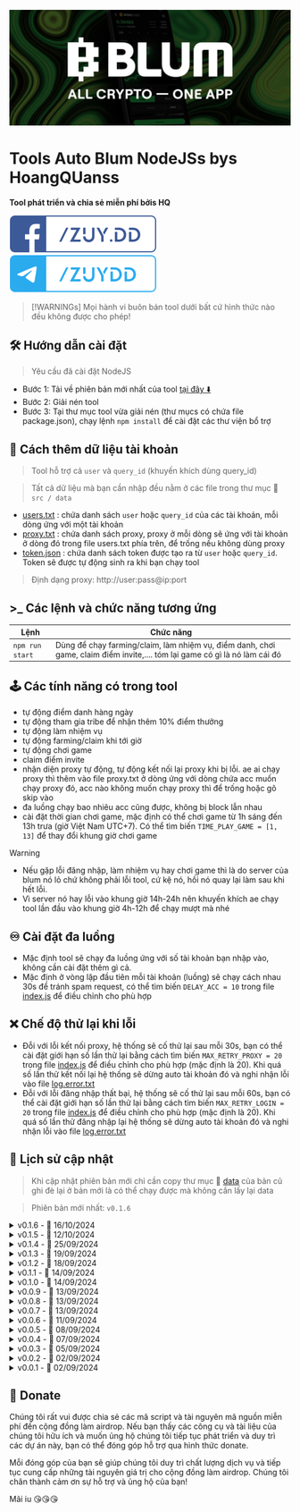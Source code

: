 ![Blum banner](https://raw.githubusercontent.com/zuydd/image/main/blum.jpeg)

# Tools Auto Blum NodeJSs bys HoangQUanss

**Tool phát triển và chia sẻ miễn phí bởis HQ**

<a href="https://www.facebook.com/zuy.dd"><img src="https://raw.githubusercontent.com/zuydd/image/main/facebook.svg" alt="Facebook"></a>
<a href="https://t.me/zuydd"><img src="https://raw.githubusercontent.com/zuydd/image/main/telegram.svg" alt="Telegram"></a>

> [!WARNINGs]
> Mọi hành vi buôn bán tool dưới bất cứ hình thức nào đều không được cho phép!

## 🛠️ Hướng dẫn cài đặt

> Yêu cầu đã cài đặt NodeJS

- Bước 1: Tải về phiên bản mới nhất của tool [tại đây ⬇️](https://github.com/zuydd/blum/archive/refs/heads/main.zip)
- Bước 2: Giải nén tool
- Bước 3: Tại thư mục tool vừa giải nén (thư mụcs có chứa file package.json), chạy lệnh `npm install` để cài đặt các thư viện bổ trợ

## 💾 Cách thêm dữ liệu tài khoản

> Tool hỗ trợ cả `user` và `query_id` (khuyến khích dùng query_id)

> Tất cả dữ liệu mà bạn cần nhập đều nằm ở các file trong thư mục 📁 `src / data`

- [users.txt](src/data/users.txt) : chứa danh sách `user` hoặc `query_id` của các tài khoản, mỗi dòng ứng với một tài khoản
- [proxy.txt](src/data/proxy.txt) : chứa danh sách proxy, proxy ở mỗi dòng sẽ ứng với tài khoản ở dòng đó trong file users.txt phía trên, để trống nếu không dùng proxy
- [token.json](src/data/token.json) : chứa danh sách token được tạo ra từ `user` hoặc `query_id`. Token sẽ được tự động sinh ra khi bạn chạy tool

> Định dạng proxy: http://user:pass@ip:port

## >\_ Các lệnh và chức năng tương ứng

| Lệnh            | Chức năng                                                                                                                  |
| --------------- | -------------------------------------------------------------------------------------------------------------------------- |
| `npm run start` | Dùng để chạy farming/claim, làm nhiệm vụ, điểm danh, chơi game, claim điểm invite,.... tóm lại game có gì là nó làm cái đó |

## 🕹️ Các tính năng có trong tool

- tự động điểm danh hàng ngày
- tự động tham gia tribe để nhận thêm 10% điểm thưởng
- tự động làm nhiệm vụ
- tự động farming/claim khi tới giờ
- tự động chơi game
- claim điểm invite
- nhận diện proxy tự động, tự động kết nối lại proxy khi bị lỗi. ae ai chạy proxy thì thêm vào file proxy.txt ở dòng ứng với dòng chứa acc muốn chạy proxy đó, acc nào không muốn chạy proxy thì để trống hoặc gõ skip vào
- đa luồng chạy bao nhiêu acc cũng được, không bị block lẫn nhau
- cài đặt thời gian chơi game, mặc định có thể chơi game từ 1h sáng đến 13h trưa (giờ Việt Nam UTC+7). Có thể tìm biến `TIME_PLAY_GAME = [1, 13]` để thay đổi khung giờ chơi game

> [!WARNING]
>
> - Nếu gặp lỗi đăng nhập, làm nhiệm vụ hay chơi game thì là do server của blum nó lỏ chứ không phải lỗi tool, cứ kệ nó, hồi nó quay lại làm sau khi hết lỗi.
> - Vì server nó hay lỗi vào khung giờ 14h-24h nên khuyến khích ae chạy tool lần đầu vào khung giờ 4h-12h để chạy mượt mà nhé

## ♾ Cài đặt đa luồng

- Mặc định tool sẽ chạy đa luồng ứng với số tài khoản bạn nhập vào, không cần cài đặt thêm gì cả.
- Mặc định ở vòng lặp đầu tiên mỗi tài khoản (luồng) sẽ chạy cách nhau 30s để tránh spam request, có thể tìm biến `DELAY_ACC = 10` trong file [index.js](src/run/index.js) để điều chỉnh cho phù hợp

## ❌ Chế độ thử lại khi lỗi

- Đỗi với lỗi kết nối proxy, hệ thống sẽ cố thử lại sau mỗi 30s, bạn có thể cài đặt giới hạn số lần thử lại bằng cách tìm biến `MAX_RETRY_PROXY = 20` trong file [index.js](src/run/index.js) để điều chỉnh cho phù hợp (mặc định là 20). Khi quá số lần thử kết nối lại hệ thống sẽ dừng auto tài khoản đó và nghi nhận lỗi vào file [log.error.txt](src/data/log.error.txt)
- Đỗi với lỗi đăng nhập thất bại, hệ thống sẽ cố thử lại sau mỗi 60s, bạn có thể cài đặt giới hạn số lần thử lại bằng cách tìm biến `MAX_RETRY_LOGIN = 20` trong file [index.js](src/run/index.js) để điều chỉnh cho phù hợp (mặc định là 20). Khi quá số lần thử đăng nhập lại hệ thống sẽ dừng auto tài khoản đó và nghi nhận lỗi vào file [log.error.txt](src/data/log.error.txt)

## 🔄 Lịch sử cập nhật

> Khi cập nhật phiên bản mới chỉ cần copy thư mục 📁 [data](src/data) của bản cũ ghi đè lại ở bản mới là có thể chạy được mà không cần lấy lại data

> Phiên bản mới nhất: `v0.1.6`

<details>
<summary>v0.1.6 - 📅 16/10/2024</summary>
  
- Fix lỗi chơi game
- Thêm nhặt chó (DOGS) khi chơi game
</details>
<details>
<summary>v0.1.5 - 📅 12/10/2024</summary>
  
- Tạm bỏ qua chơi game, sẽ fix sau
</details>
<details>
<summary>v0.1.4 - 📅 25/09/2024</summary>
  
- Tạm bỏ qua làm nhiệm vụ do server lỗi (sẽ tự động mở lại khi server ổn định)
</details>
<details>
<summary>v0.1.3 - 📅 19/09/2024</summary>
  
- Fix lỗi làm nhiệm vụ
</details>
<details>
<summary>v0.1.2 - 📅 18/09/2024</summary>
  
- Thêm làm nhiệm vụ X Empire
</details>
<details>
<summary>v0.1.1 - 📅 14/09/2024</summary>
  
- Fix lỗi vòng lặp liên tục
- Thêm thông báo từ hệ thống và kiểm tra version
- Thêm giới hạn thời gian chơi game tránh lúc server bị lag, mặc định chỉ chơi game từ 1h sáng đến 13h trưa (giờ Việt Nam UTC+7).
</details>
<details>
<summary>v0.1.0 - 📅 14/09/2024</summary>
  
- Thêm làm nhiệm vụ weekly
</details>
<details>
<summary>v0.0.9 - 📅 13/09/2024</summary>
  
- Sửa lỗi spam request server github
</details>
<details>
<summary>v0.0.8 - 📅 13/09/2024</summary>
  
- Fix lỗi lấy data từ server
</details>
<details>
<summary>v0.0.7 - 📅 13/09/2024</summary>
  
- Fix lỗi lấy danh sách nhiệm vụ thất bại
- Hỗ trợ làm nhiệm vụ Promo
- Thêm đếm ngược đến lần chạy tiếp theo
- Tự động lấy data câu trả lời từ server sau mỗi 20-40 phút
</details>
<details>
<summary>v0.0.6 - 📅 11/09/2024</summary>
  
- Thêm tự động làm các task yêu cầu trả lời câu hỏi (do server blum không ổn định nên có thể lần đầu làm sẽ bị lỗi, mọi người cứ kệ nó để hồi nó quay lại làm là được)
- Sửa lỗi chức năng điểm danh (checkin) hiển thị đúng trạng thái và phần thưởng khi điểm danh
- Sửa lỗi không tự động claim điểm giới thiệu
- Fix lỗi lấy danh sách nhiệm vụ thất bại
</details>
<details>
<summary>v0.0.5 - 📅 08/09/2024</summary>
  
- Thêm cơ chế giới hạn số lần thử lại khi lỗi proxy/đăng nhập
- Ghi nhận lỗi vào file log khi thử lại quá số lần cài đặt để các bạn chạy nhiều acc tiện theo dõi
- Cập nhật chính xác số vé chơi game sau khi checkin
</details>
<details>
<summary>v0.0.4 - 📅 07/09/2024</summary>
  
- Cập nhật lại data task, fix lỗi không làm task
</details>
<details>
<summary>v0.0.3 - 📅 05/09/2024</summary>
  
- Thay đổi API login
</details>
<details>
<summary>v0.0.2 - 📅 02/09/2024</summary>
  
- Điều chỉnh điểm point chơi game về đúng với thực tế (từ 180 - 200)
</details>
<details>
<summary>v0.0.1 - 📅 02/09/2024</summary>
  
- Chia sẽ tool đến cộng đồng
</details>

## 🎁 Donate

Chúng tôi rất vui được chia sẻ các mã script và tài nguyên mã nguồn miễn phí đến cộng đồng làm airdrop. Nếu bạn thấy các công cụ và tài liệu của chúng tôi hữu ích và muốn ủng hộ chúng tôi tiếp tục phát triển và duy trì các dự án này, bạn có thể đóng góp hỗ trợ qua hình thức donate.

Mỗi đóng góp của bạn sẽ giúp chúng tôi duy trì chất lượng dịch vụ và tiếp tục cung cấp những tài nguyên giá trị cho cộng đồng làm airdrop. Chúng tôi chân thành cảm ơn sự hỗ trợ và ủng hộ của bạn!

Mãi iu 😘😘😘

<div style="display: flex; gap: 20px;">
</div>
